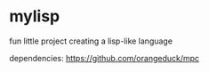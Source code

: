 # mylisp
fun little project creating a lisp-like language

dependencies: https://github.com/orangeduck/mpc
